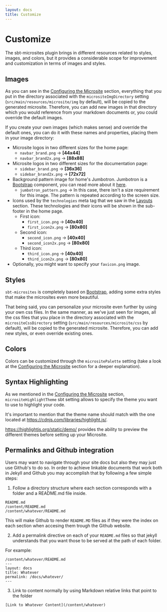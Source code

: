 ```yaml
---
layout: docs
title: Customize
---
```


# Customize

The sbt-microsites plugin brings in different resources related to styles, images, and colors, but it provides a considerable scope for improvement and customization in terms of images and styles.

## Images

As you can see in the [Configuring the Microsite](settings.html) section, everything that you put in the directory associated with the `micrositeImgDirectory` setting  (`src/main/resources/microsite/img` by default), will be copied to the generated microsite. Therefore, you can add new images in that directory which you would reference from your markdown documents or, you could override the default images.

If you create your own images (which makes sense) and override the default ones, you can do it with these names and properties, placing them in your image directory:

- Microsite logos in two different sizes for the home page:
    - `navbar_brand.png` -> **[44x44]**
    - `navbar_brand2x.png` -> **[88x88]**
- Microsite logos in two different sizes for the documentation page:
    - `sidebar_brand.png` -> **[36x36]**
    - `sidebar_brand2x.png` -> **[72x72]**
- Background pattern image for home's Jumbotron. Jumbotron is a [Bootstrap](http://getbootstrap.com/) component, you can read more about it [here](http://getbootstrap.com/components/#jumbotron).
    - `jumbotron_pattern.png` -> In this case, there isn't a size requirement for this image. The pattern is repeated according to the screen size.
- Icons used by the `technologies` meta tag that we saw in the [Layouts](layouts.html) section. These technologies and their icons will be shown in the sub-footer in the home page.
    - First icon:
        - `first_icon.png` -> **[40x40]**
        - `first_icon2x.png` -> **[80x80]**
    - Second icon:
        - `second_icon.png` -> **[40x40]**
        - `second_icon2x.png` -> **[80x80]**
    - Third icon:
        - `third_icon.png` -> **[40x40]**
        - `third_icon2x.png` -> **[80x80]**
- Optionally, you might want to specify your `favicon.png` image.

## Styles

`sbt-microsites` is completely based on [Bootstrap](http://getbootstrap.com/), adding some extra styles that make the microsites even more beautiful. 

That being said, you can personalize your microsite even further by using your own css files. In the same manner, as we've just seen for images, all the css files that you place in the directory associated with the `micrositeCssDirectory` setting (`src/main/resources/microsite/css` by default), will be copied to the generated microsite. Therefore, you can add new styles, or even override existing ones.

## Colors

Colors can be customized through the `micrositePalette` setting (take a look at the [Configuring the Microsite](settings.html) section for a deeper explanation).

## Syntax Highlighting

As we mentioned in the [Configuring the Microsite](settings.html) section, `micrositeHighlightTheme` sbt setting allows to specify the theme you want to use to highlight your code.

It's important to mention that the theme name should match with the one located at https://cdnjs.com/libraries/highlight.js/.

https://highlightjs.org/static/demo/ provides the ability to preview the different themes before setting up your Microsite.

## Permalinks and Github integration

Users may want to navigate through your site docs but also they may just use Github's to do so. 
In order to achieve linkable documents that work both in Jekyll and Github you may accomplish that by following a few
simple steps:

1. Follow a directory structure where each section corresponds with a folder and a README.md file inside.

```
README.md
/content/README.md
/content/whatever/README.md
```

This will make Github to render `README.MD` files as if they were the index on each section when accesing them trough the Github website.

2. Add a permalink directive on each of your `README.md` files so that jekyll understands that you want those to be served at the path of each folder.

For example:

```
/content/whatever/README.md
---
layout: docs
title: Whatever
permalink: /docs/whatever/
---
```

3. Link to content normally by using Markdown relative links that point to the folder

```
[Link to Whatever Content](/content/whatever)
```

